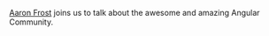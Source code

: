 [Aaron Frost](https://twitter.com/js_dev) joins us to talk about the awesome and amazing Angular Community.